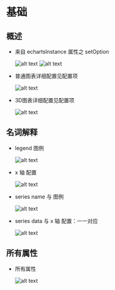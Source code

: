 # 基础

## 概述

+ 来自 echartsInstance 属性之 setOption

  ![alt text](images/setOption.png)
  ![alt text](images/配置项.png)

+ 普通图表详细配置见配置项

  ![alt text](images/setOption.png)

+ 3D图表详细配置见配置项

  ![alt text](images/setOption3D.png)

## 名词解释

+ legend 图例

  ![alt text](images/setOption之图例.png)

+ x 轴 配置

  ![alt text](images/setOption之x轴配置.png)

+ series name 与 图例

  ![alt text](images/setOption之series与图例.png)

+ series data 与 x 轴 配置：一一对应

  ![alt text](<images/series data与x 轴配置.png>)

## 所有属性

+ 所有属性

  ![alt text](images/所有属性.png)

